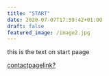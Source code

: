 ```yaml
---
title: "START"
date: 2020-07-07T17:59:42+01:00
draft: false
featured_image: /image2.jpg
---
```

this is the text on start paage

<a href="contact.md">contactpagelink?</a></p>